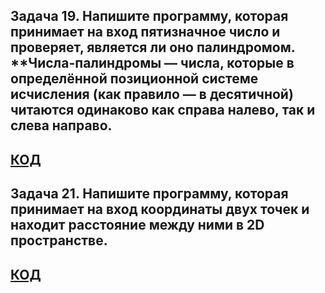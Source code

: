 ## Задача 19. Напишите программу, которая принимает на вход пятизначное число и проверяет, является ли оно палиндромом. **Числа-палиндромы — числа, которые в определённой позиционной системе исчисления (как правило — в десятичной) читаются одинаково как справа налево, так и слева направо.
## [КОД](Ex_01_Palindrome/Program.cs)

## Задача 21. Напишите программу, которая принимает на вход координаты двух точек и находит расстояние между ними в 2D пространстве.
## [КОД](Ex_02_Distance/Program.cs)